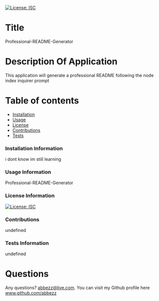 [![License: ISC](https://img.shields.io/badge/License-ISC-blue.svg)](https://opensource.org/licenses/ISC)
  # Title 
  Professional-README-Generator
  # Description Of Application 
  This application will generate a professional README following the node index inquirer prompt
  # Table of contents
  * [Installation](#installation)
  * [Usage](#usage)
  * [License](#license)
  * [Contributions](#contributions)
  * [Tests](#tests)
  ### Installation Information
  <a name ="installation"> </a>
  i dont know im still learning
  ### Usage Information
  <a name ="usage"> </a>
  Professional-README-Generator
  ### License Information
  <a name ="license"> </a>
  [![License: ISC](https://img.shields.io/badge/License-ISC-blue.svg)](https://opensource.org/licenses/ISC)
  ### Contributions
  <a name ="contributions"> </a>
  undefined
  ### Tests Information
  <a name ="tests"> </a>
  undefined
  # Questions
  Any questions? abbezz@live.com.
  You can visit my Github profile here www.github.com/abbezz
  
